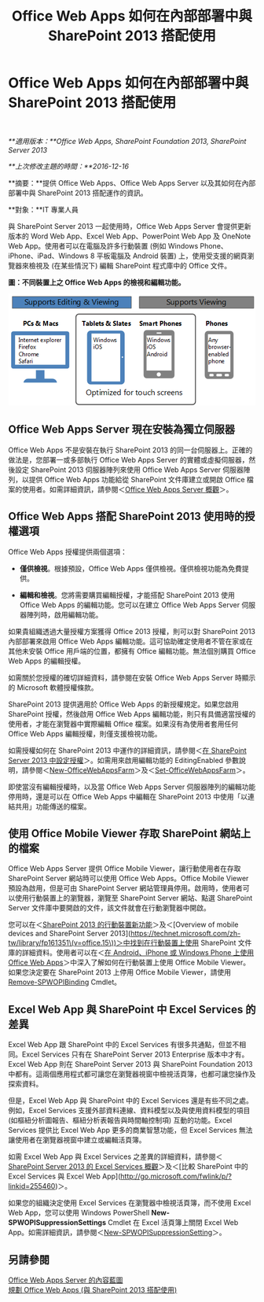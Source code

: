 ﻿---
title: Office Web Apps 如何在內部部署中與 SharePoint 2013 搭配使用
TOCTitle: Office Web Apps 內部部署與 SharePoint 2013
ms:assetid: 8480064e-14a4-4b46-ad6b-0c836b192af2
ms:mtpsurl: https://technet.microsoft.com/zh-tw/library/Ff431685(v=office.15)
ms:contentKeyID: 49565113
ms.date: 02/08/2018
mtps_version: v=office.15
ms.translationtype: HT
---

# Office Web Apps 如何在內部部署中與 SharePoint 2013 搭配使用

 

_**適用版本：**Office Web Apps, SharePoint Foundation 2013, SharePoint Server 2013_

_**上次修改主題的時間：**2016-12-16_

**摘要：**提供 Office Web Apps、Office Web Apps Server 以及其如何在內部部署中與 SharePoint 2013 搭配運作的資訊。

**對象：**IT 專業人員

與 SharePoint Server 2013 一起使用時，Office Web Apps Server 會提供更新版本的 Word Web App、Excel Web App、PowerPoint Web App 及 OneNote Web App。使用者可以在電腦及許多行動裝置 (例如 Windows Phone、iPhone、iPad、Windows 8 平板電腦及 Android 裝置) 上，使用受支援的網頁瀏覽器來檢視及 (在某些情況下) 編輯 SharePoint 程式庫中的 Office 文件。


**圖：不同裝置上之 Office Web Apps 的檢視和編輯功能。**

![這個圖表摘要說明不同裝置上 Office Web Apps 的檢視和編輯功能。圖中反白顯示已針對觸控螢幕進行最佳化的功能。](images/Ff431685.8bf76669-f511-4e02-8ed3-d658e9e746f0(Office.15).gif "這個圖表摘要說明不同裝置上 Office Web Apps 的檢視和編輯功能。圖中反白顯示已針對觸控螢幕進行最佳化的功能。")

## Office Web Apps Server 現在安裝為獨立伺服器

Office Web Apps 不是安裝在執行 SharePoint 2013 的同一台伺服器上。正確的做法是，您部署一或多部執行 Office Web Apps Server 的實體或虛擬伺服器，然後設定 SharePoint 2013 伺服器陣列來使用 Office Web Apps Server 伺服器陣列，以提供 Office Web Apps 功能給從 SharePoint 文件庫建立或開啟 Office 檔案的使用者。如需詳細資訊，請參閱＜[Office Web Apps Server 概觀](office-web-apps-server-overview.md)＞。

## Office Web Apps 搭配 SharePoint 2013 使用時的授權選項

Office Web Apps 授權提供兩個選項：

  - **僅供檢視**。根據預設，Office Web Apps 僅供檢視。僅供檢視功能為免費提供。

  - **編輯和檢視**。您將需要購買編輯授權，才能搭配 SharePoint 2013 使用 Office Web Apps 的編輯功能。您可以在建立 Office Web Apps Server 伺服器陣列時，啟用編輯功能。

如果貴組織透過大量授權方案獲得 Office 2013 授權，則可以對 SharePoint 2013 內部部署來啟用 Office Web Apps 編輯功能。這可協助確定使用者不管在家或在其他未安裝 Office 用戶端的位置，都擁有 Office 編輯功能。無法個別購買 Office Web Apps 的編輯授權。

如需關於您授權的確切詳細資料，請參閱在安裝 Office Web Apps Server 時顯示的 Microsoft 軟體授權條款。

SharePoint 2013 提供適用於 Office Web Apps 的新授權規定。如果您啟用 SharePoint 授權，然後啟用 Office Web Apps 編輯功能，則只有具備適當授權的使用者，才能在瀏覽器中實際編輯 Office 檔案。如果沒有為使用者套用任何 Office Web Apps 編輯授權，則僅支援檢視功能。

如需授權如何在 SharePoint 2013 中運作的詳細資訊，請參閱＜[在 SharePoint Server 2013 中設定授權](https://technet.microsoft.com/zh-tw/library/jj219627\(v=office.15\))＞。如需用來啟用編輯功能的 EditingEnabled 參數說明，請參閱＜[New-OfficeWebAppsFarm](new-officewebappsfarm.md)＞及＜[Set-OfficeWebAppsFarm](set-officewebappsfarm.md)＞。

即使當沒有編輯授權時，以及當 Office Web Apps Server 伺服器陣列的編輯功能停用時，還是可以在 Office Web Apps 中編輯在 SharePoint 2013 中使用「以連結共用」功能傳送的檔案。

## 使用 Office Mobile Viewer 存取 SharePoint 網站上的檔案

Office Web Apps Server 提供 Office Mobile Viewer，讓行動使用者在存取 SharePoint Server 網站時可以使用 Office Web Apps。Office Mobile Viewer 預設為啟用，但是可由 SharePoint Server 網站管理員停用。啟用時，使用者可以使用行動裝置上的瀏覽器，瀏覽至 SharePoint Server 網站、點選 SharePoint Server 文件庫中要開啟的文件，該文件就會在行動瀏覽器中開啟。

您可以在＜[SharePoint 2013 的行動裝置新功能](https://technet.microsoft.com/zh-tw/library/fp161352\(v=office.15\))＞及＜[Overview of mobile devices and SharePoint Server 2013](https://technet.microsoft.com/zh-tw/library/fp161351\(v=office.15\))＞中找到在行動裝置上使用 SharePoint 文件庫的詳細資料。使用者可以在＜[在 Android、iPhone 或 Windows Phone 上使用 Office Web Apps](http://go.microsoft.com/fwlink/p/?linkid=271045)＞中深入了解如何在行動裝置上使用 Office Mobile Viewer。如果您決定要在 SharePoint 2013 上停用 Office Mobile Viewer，請使用 [Remove-SPWOPIBinding](remove-spwopibinding.md) Cmdlet。

## Excel Web App 與 SharePoint 中 Excel Services 的差異

Excel Web App 跟 SharePoint 中的 Excel Services 有很多共通點，但並不相同。Excel Services 只有在 SharePoint Server 2013 Enterprise 版本中才有。Excel Web App 則在 SharePoint Server 2013 與 SharePoint Foundation 2013 中都有。這兩個應用程式都可讓您在瀏覽器視窗中檢視活頁簿，也都可讓您操作及探索資料。

但是，Excel Web App 與 SharePoint 中的 Excel Services 還是有些不同之處。例如，Excel Services 支援外部資料連線、資料模型以及與使用資料模型的項目 (如樞紐分析圖報告、樞紐分析表報告與時間軸控制項) 互動的功能。Excel Services 提供比 Excel Web App 更多的商業智慧功能，但 Excel Services 無法讓使用者在瀏覽器視窗中建立或編輯活頁簿。

如需 Excel Web App 與 Excel Services 之差異的詳細資料，請參閱＜[SharePoint Server 2013 的 Excel Services 概觀](https://technet.microsoft.com/zh-tw/library/ee424405\(v=office.15\))＞及＜[比較 SharePoint 中的 Excel Services 與 Excel Web App](http://go.microsoft.com/fwlink/p/?linkid=255460)＞。

如果您的組織決定使用 Excel Services 在瀏覽器中檢視活頁簿，而不使用 Excel Web App，您可以使用 Windows PowerShell **New-SPWOPISuppressionSettings** Cmdlet 在 Excel 活頁簿上關閉 Excel Web App。如需詳細資訊，請參閱＜[New-SPWOPISuppressionSetting](new-spwopisuppressionsetting.md)＞。

## 另請參閱


[Office Web Apps Server 的內容藍圖](content-roadmap-for-office-web-apps-server.md)  
[規劃 Office Web Apps (與 SharePoint 2013 搭配使用)](plan-office-web-apps-used-with-sharepoint-2013.md)  
  

[](plan-office-web-apps-used-with-sharepoint-2013.md)

